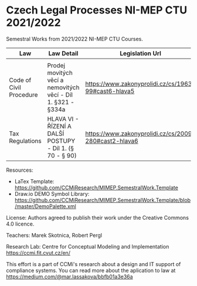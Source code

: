 # Czech Legal Processes NI-MEP CTU 2021/2022

Semestral Works from 2021/2022 NI-MEP CTU Courses. 

| Law | Law Detail  | Legislation Url | Author |
| -- | ------------- | ------------- | ------------- |
|  |  |  |  |
| Code of Civil Procedure | Prodej movitých věcí a nemovitých věcí - Díl 1. §321 - §334a | https://www.zakonyprolidi.cz/cs/1963-99#cast6-hlava5 | Holý Viktor |
| Tax Regulations | HLAVA VI - ŘÍZENÍ A DALŠÍ POSTUPY - Díl 1. (§ 70 - § 90) |	https://www.zakonyprolidi.cz/cs/2009-280#cast2-hlava6 | Martínková Jana |


Resources: 
- LaTex Template: https://github.com/CCMiResearch/MIMEP.SemestralWork.Template
- Draw.io DEMO Symbol Library: https://github.com/CCMiResearch/MIMEP.SemestralWork.Template/blob/master/DemoPalette.xml

License: Authors agreed to publish their work under the Creative Commons 4.0 licence.  

Teachers: Marek Skotnica, Robert Pergl 

Research Lab: Centre for Conceptual Modeling and Implementation https://ccmi.fit.cvut.cz/en/

This effort is a part of CCMi's research about a design and IT support of compliance systems. You can read more about the aplication to law at https://medium.com/@mar.lassakova/bbfb01a3e36a 
